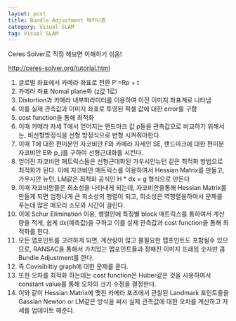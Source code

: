 ```yaml
---
layout: post
title: Bundle Adjustment 메카니즘
category: Visual SLAM
tag: Visual SLAM
---
```


Ceres Solver로 직접 해보면 이해하기 쉬움!

http://ceres-solver.org/tutorial.html

1. 글로벌 좌표에서 카메라 좌표로 전환 P'=Rp + t
2. 카메라 좌표 Nomal plane화 (z값 1로)
3. Distortion과 카메라 내부파라미터를 이용하여 이전 이미지 좌표계로 나타냄
4. 이를 실제 관측값과 이미지 좌표로 투영된 픽셀 값에 대한 error를 구함
5. cost function을 통해 최적화
6. 이때 카메라 자세 T에서 얻어지는 랜드마크 값 p들을 관측값으로 비교하기 위해서는, 비선형방정식을 선형 방정식으로 변형 시켜줘야한다.
7. 이때 T에 대한 편미분인 자코비안 F와 카메라 자세인 SE, 랜드마크에 대한 편미분 자코비안 E와 p_j를 구하여 선형근대화를 시킨다.
8. 얻어진 자코비안 매트릭스들은 선형근대화된 가우시안뉴턴 같은 최적화 방법으로 최적화가 된다. 이에 자코비안 매트릭스를 이용하여서 Hessian Matrix를 만들고, 가우시안 뉴턴, LM같은 최적화 공식인 H * dx = g 형식으로 만든다
9. 이때 자코비안들은 희소성을 나타내게 되는데, 자코비안을통해 Hessian Matrix를 만들게 되면 엄청나게 큰 희소성의 행렬이 되고, 희소성은 역행렬을하여서 문제를 푸는데 많은 메모리 소모와 시간이 걸린다.
10. 이에 Schur Elimination 이용, 행렬안에 특징별 block 매트릭스를 통하여서 계산량을 적게, 쉽게 dx(예측값)을 구하고 이를 실제 관측값과 cost function을 통해 최적화를 한다.
11. 모든 맵포인트를 고려하게 되면, 계산량이 많고 불필요한 맵포인트도 포함될수 있으므로, RANSAC을 통해서 가치있는 맵포인트들과 정해진 이미지 프래임 숫자만 큼 Bundle Adjustment를 한다.
12. 즉 Covisibiltiy graph에 대한 문제를 푼다.
13. 또한 오차를 최적화 하는데는 cost function은 Huber같은 것을 사용하여서 constant value를 통해 오차의 크기 수정을 결정한다.
14. 이와 같이 Hessian Matrix에 맺친 카메라 포즈에서 관찰된 Landmark 포인트들을 Gassian Newton or LM같은 방식을 써서 실제 관측값에 대한 오차를 계산하고 자세를 업데이트 해준다.
